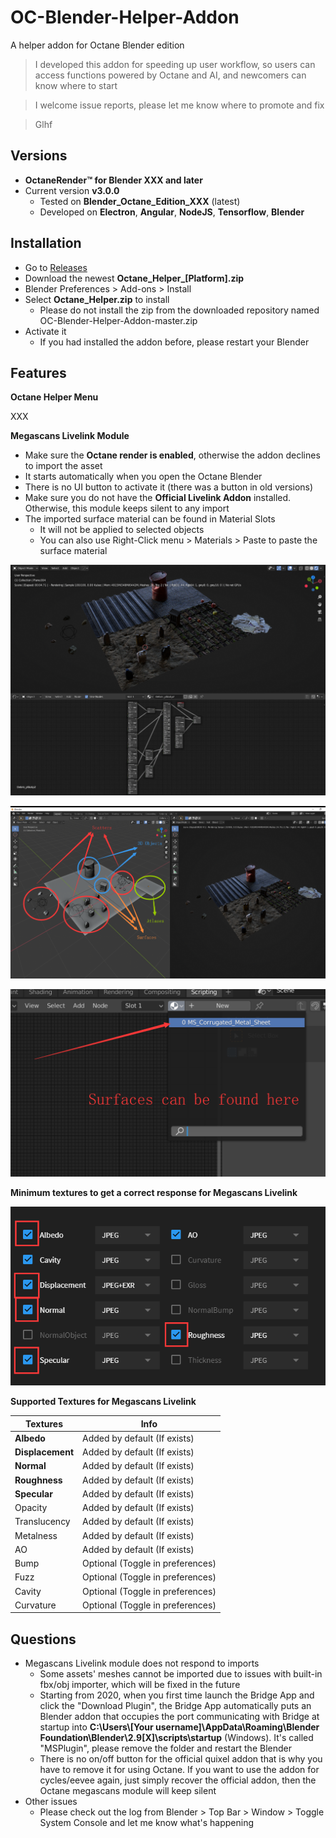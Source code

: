 # OC-Blender-Helper-Addon

A helper addon for Octane Blender edition



> I developed this addon for speeding up user workflow, so users can access functions powered by Octane and AI, and newcomers can know where to start

> I welcome issue reports, please let me know where to promote and fix

> Glhf



## Versions

* **OctaneRender™ for Blender XXX and later**
* Current version **v3.0.0**
  * Tested on **Blender_Octane_Edition_XXX** (latest)
  * Developed on **Electron**, **Angular**, **NodeJS**, **Tensorflow**, **Blender**

## Installation 

* Go to [Releases](https://github.com/Yichen-Dou/OC-Blender-Helper-Addon/releases)
* Download the newest **Octane_Helper_[Platform].zip**
* Blender Preferences > Add-ons > Install
* Select **Octane_Helper.zip** to install
  * Please do not install the zip from the downloaded repository named OC-Blender-Helper-Addon-master.zip
* Activate it
  * If you had installed the addon before, please restart your Blender

## Features

**Octane Helper Menu**

XXX

**Megascans Livelink Module**

* Make sure the **Octane render is enabled**, otherwise the addon declines to import the asset
* It starts automatically when you open the Octane Blender
* There is no UI button to activate it (there was a button in old versions)
* Make sure you do not have the **Official Livelink Addon** installed. Otherwise, this module keeps silent to any import
* The imported surface material can be found in Material Slots
  * It will not be applied to selected objects
  * You can also use Right-Click menu > Materials > Paste to paste the surface material

![image-20200308174856061](assets/image-20200308174856061.png)

![image-20200308175602574](assets/image-20200308175602574.png)

![image-20200613123137705](assets/image-20200613123137705.png)

**Minimum textures to get a correct response for Megascans Livelink**

![image-20200308173100845](assets/image-20200308173100845.png)

**Supported Textures for Megascans Livelink**

| Textures         | Info                             |
| ---------------- | -------------------------------- |
| **Albedo**       | Added by default (If exists)     |
| **Displacement** | Added by default (If exists)     |
| **Normal**       | Added by default (If exists)     |
| **Roughness**    | Added by default (If exists)     |
| **Specular**     | Added by default (If exists)     |
| Opacity          | Added by default (If exists)     |
| Translucency     | Added by default (If exists)     |
| Metalness        | Added by default (If exists)     |
| AO               | Added by default (If exists)     |
| Bump             | Optional (Toggle in preferences) |
| Fuzz             | Optional (Toggle in preferences) |
| Cavity           | Optional (Toggle in preferences) |
| Curvature        | Optional (Toggle in preferences) |

## Questions

* Megascans Livelink module does not respond to imports
  * Some assets' meshes cannot be imported due to issues with built-in fbx/obj importer, which will be fixed in the future
  * Starting from 2020, when you first time launch the Bridge App and click the "Download Plugin", the Bridge App automatically puts an Blender addon that occupies the port communicating with Bridge at startup into **C:\Users\\[Your username]\AppData\Roaming\Blender Foundation\Blender\2.9[X]\scripts\startup** (Windows). It's called "MSPlugin", please remove the folder and restart the Blender
  * There is no on/off button for the official quixel addon that is why you have to remove it for using Octane. If you want to use the addon for cycles/eevee again, just simply recover the official addon, then the Octane megascans module will keep silent
* Other issues
  * Please check out the log from Blender > Top Bar > Window > Toggle System Console and let me know what's happening
